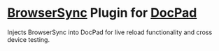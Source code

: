 # [BrowserSync](http://www.browsersync.io/) Plugin for [DocPad](http://docpad.org/)

Injects BrowserSync into DocPad for live reload functionality and cross device testing.

